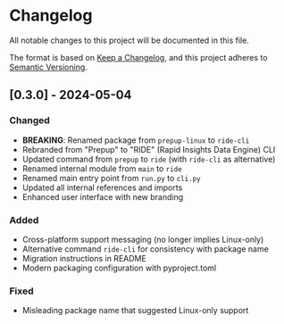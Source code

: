 # Changelog

All notable changes to this project will be documented in this file.

The format is based on [Keep a Changelog](https://keepachangelog.com/en/1.0.0/),
and this project adheres to [Semantic Versioning](https://semver.org/spec/v2.0.0.html).

## [0.3.0] - 2024-05-04

### Changed
- **BREAKING**: Renamed package from `prepup-linux` to `ride-cli`
- Rebranded from "Prepup" to "RIDE" (Rapid Insights Data Engine) CLI
- Updated command from `prepup` to `ride` (with `ride-cli` as alternative)
- Renamed internal module from `main` to `ride`
- Renamed main entry point from `run.py` to `cli.py`
- Updated all internal references and imports
- Enhanced user interface with new branding

### Added
- Cross-platform support messaging (no longer implies Linux-only)
- Alternative command `ride-cli` for consistency with package name
- Migration instructions in README
- Modern packaging configuration with pyproject.toml

### Fixed
- Misleading package name that suggested Linux-only support